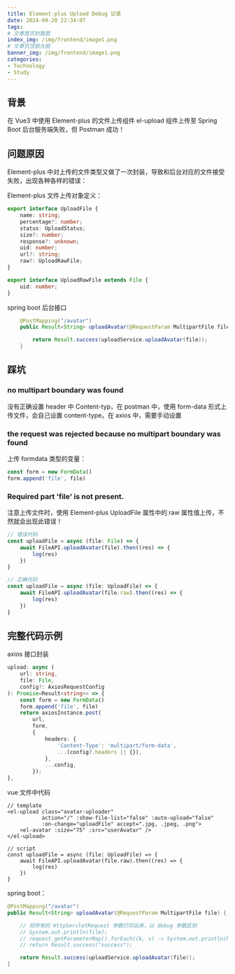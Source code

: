 ```yaml
---
title: Element-plus Upload Debug 记录
date: 2024-09-20 22:34:07
tags:
# 文章首页封面图
index_img: /img/frontend/image1.png
# 文章页顶部大图
banner_img: /img/frontend/image1.png
categories:
- Technology 
- Study
---
```


## 背景

在 Vue3 中使用 Element-plus 的文件上传组件 el-upload 组件上传至 Spring Boot 后台服务端失败，但 Postman 成功！

## 问题原因

Element-plus 中对上传的文件类型又做了一次封装，导致和后台对应的文件接受失败，出现各种各样的错误：



Element-plus 文件上传对象定义：

```ts
export interface UploadFile {
    name: string;
    percentage?: number;
    status: UploadStatus;
    size?: number;
    response?: unknown;
    uid: number;
    url?: string;
    raw?: UploadRawFile;
}

export interface UploadRawFile extends File {
    uid: number;
}
```

spring boot 后台接口

```java
    @PostMapping("/avatar")
    public Result<String> uploadAvatar(@RequestParam MultipartFile file) {

        return Result.success(uploadService.uploadAvatar(file));
    }
```

## 踩坑

### no multipart boundary was found

没有正确设置 header 中 Content-typ，在 postman 中，使用 form-data 形式上传文件，会自己设置 content-type。在 axios 中，需要手动设置

### the request was rejected because no multipart boundary was found
上传 formdata 类型的变量：

```ts
const form = new FormData()
form.append('file', file)
```

### Required part 'file' is not present.

注意上传文件时，使用 Element-plus UploadFile 属性中的 raw 属性值上传，不然就会出现此错误！

```ts
// 错误代码
const uploadFile = async (file: File) => {
    await FileAPI.uploadAvatar(file).then((res) => {
        log(res)
    })
}

// 正确代码
const uploadFile = async (file: UploadFile) => {
    await FileAPI.uploadAvatar(file.raw).then((res) => {
        log(res)
    })
}
```

## 完整代码示例

axios 接口封装

```ts
upload: async (
    url: string,
    file: File,
    config?: AxiosRequestConfig
): Promise<Result<string>> => {
    const form = new FormData()
    form.append('file', file)
    return axiosInstance.post(
        url,
        form,
        {
            headers: {
                'Content-Type': 'multipart/form-data',
                ...(config?.headers || {}),
            },
            ...config,
        });
},
```

vue 文件中代码

```vue
// template
<el-upload class="avatar-uploader"
           action="/" :show-file-list="false" :auto-upload="false" 
           :on-change="uploadFile" accept=".jpg, .jpeg, .png">
    <el-avatar :size="75" :src="userAvatar" />
</el-upload>

// script
const uploadFile = async (file: UploadFile) => {
    await FileAPI.uploadAvatar(file.raw).then((res) => {
        log(res)
    })
}
```

spring boot：

```java
@PostMapping("/avatar")
public Result<String> uploadAvatar(@RequestParam MultipartFile file) {

    // 将所有的 HttpServletRequest 参数打印出来，以 debug 参数区别
    // System.out.println(file);
    // request.getParameterMap().forEach((k, v) -> System.out.println(k + " " + Arrays.toString(v)));
    // return Result.success("success");

    return Result.success(uploadService.uploadAvatar(file));
}
```
